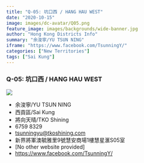 ```yaml
---
title: "Q-05: 坑口西 / HANG HAU WEST"
date: "2020-10-15"
image: images/dc-avatar/Q05.png
feature_image: images/backgrounds/wide-banner.jpg
author: "Hong Kong Districts Info"
summary: "余浚寧/YU TSUN NING"
iframe: "https://www.facebook.com/TsunningY/"
categories: ["New Territories"]
tags: ["Sai Kung"]
---
```


### Q-05: 坑口西 / HANG HAU WEST  
![](/images/dc-avatar/Q05.png)  

 - 余浚寧/YU TSUN NING  
 - 西貢區/Sai Kung  
 - 將向天晴/TKO Shining  
 - 6759 8329  
 - tsunningyu@tkoshining.com  
 - 新界將軍澳毓雅里9號慧安商場1樓慧星滙S05室  
 - [No other website provided]  
 - https://www.facebook.com/TsunningY/
